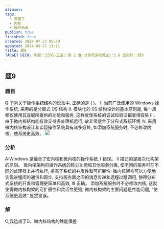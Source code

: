 ```yaml
---
aliases: 
tags:
  - 做错了
  - 内核
  - 操作系统
publish: true
finished: true
created: 2024-07-23 05:59
updated: 2024-09-21 13:11
title: 题9
TARGET DECK: 刷题::25OS-王道::第 1 章 计算机系统概述::1.6 虚拟机::题9
---
```

## 题9
### 题目
Q:下列关于操作系统结构的说法中, 正确的是 ( )。
I. 当前广泛使用的 Windows 操作系统, 采用的是分层式 OS 结构
II. 模块化的 0S 结构设计的基本原则是, 每一层都仅使用其底层所提供的功能和服务, 这样就使系统的调试和验证都变得容易
III. 由于微内核结构能有效支持多处理机运行, 故非常适合于分布式系统环境
IV. 采用微内核结构设计和实现操作系统具有诸多好处, 如添加系统服务时, 不必修改内核、使系统更高效。
![](https://img.hwenyi.live/202408181652150.webp)
### 分析
A:Windows 是融合了宏内核和微内核的操作系统, I 错误。
II 描述的是层次化构架的原则。
微内核架构将操作系统的核心功能和其他服务分离, 使不同的服务可在不同的处理器上并行执行, 提高了系统的并发性和可扩展性; 微内核架构可以方便地实现进程间的通信和同步, 支持服务器之间的消息传递和远程过程调用, 使得分布式系统的开发和管理更简单和高效, III 正确。
添加系统服务时不必修改内核, 这就使得微内核构架的可扩展性和灵活性更强; 
微内核构架的主要问题是性能问题, “使系统更高效” 显然错误。
### 解
C,我选成了D，微内核结构的性能很差
